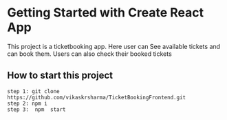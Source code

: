 # Getting Started with Create React App

This project is a ticketbooking app. Here user can See available tickets and can book them. Users can also check their booked tickets

## How to start this project
 
    step 1: git clone https://github.com/vikaskrsharma/TicketBookingFrontend.git
    step 2: npm i
    step 3:  npm  start
